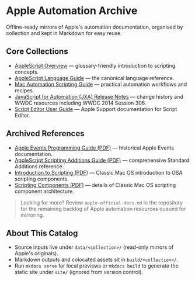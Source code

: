 # Apple Automation Archive

Offline-ready mirrors of Apple's automation documentation, organised by collection and kept in Markdown for easy reuse.

## Core Collections

- [AppleScript Overview](applescript-overview/AppleScriptX.md) — glossary-friendly introduction to scripting concepts.
- [AppleScript Language Guide](applescript-language-guide/introduction/ASLR_intro.md) — the canonical language reference.
- [Mac Automation Scripting Guide](mac-automation-scripting-guide/index.md) — practical automation workflows and recipes.
- [JavaScript for Automation (JXA) Release Notes](jxa-release-notes/Articles/Introduction.md) — change history and WWDC resources including WWDC 2014 Session 306.
- [Script Editor User Guide](script-editor-user-guide/welcome/mac.md) — Apple Support documentation for Script Editor.

## Archived References

- [Apple Events Programming Guide (PDF)](apple-events-programming-guide/apple-events-programming-guide.pdf) — historical Apple Events documentation.
- [AppleScript Scripting Additions Guide (PDF)](applescript-scripting-additions-guide/applescript-scripting-additions-guide.pdf) — comprehensive Standard Additions reference.
- [Introduction to Scripting (PDF)](introduction-to-scripting/intro-to-scripting.pdf) — Classic Mac OS introduction to OSA scripting components.
- [Scripting Components (PDF)](scripting-components/scripting-components.pdf) — details of Classic Mac OS scripting component architecture.

> Looking for more? Review `apple-official-docs.md` in the repository for the remaining backlog of Apple automation resources queued for mirroring.

## About This Catalog

- Source inputs live under `data/<collection>/` (read-only mirrors of Apple's originals).
- Markdown outputs and colocated assets sit in `build/<collection>/`.
- Run `mkdocs serve` for local previews or `mkdocs build` to generate the static site under `site/` (ignored from version control).

